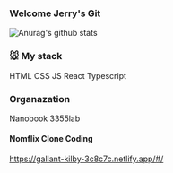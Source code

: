 ### Welcome Jerry's Git

![Anurag's github stats](https://github-readme-stats.vercel.app/api?username=shin101004&show_icons=true&theme=cobalt)
### 🐭 My stack
HTML
CSS
JS
React
Typescript

### Organazation
Nanobook
3355lab

#### Nomflix Clone Coding
https://gallant-kilby-3c8c7c.netlify.app/#/
